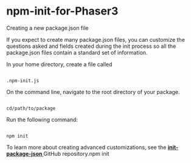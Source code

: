 # npm-init-for-Phaser3
Creating a new package.json file

If you expect to create many package.json files, you can customize the questions asked and fields created during the init process so all the package.json files contain a standard set of information.

In your home directory, create a file called 
<pre class="  language-javascript"><code class="  language-javascript">
.npm-init.js
</code></pre>

On the command line, navigate to the root directory of your package.
<pre class="  language-javascript"><code class="  language-javascript">
cd/path/to/package
</code></pre>
Run the following command:
<pre class="  language-javascript"><code class="  language-javascript">
npm init
</code></pre>

To learn more about creating advanced customizations, see the
**[ init-package-json ](https://github.com/npm/init-package-json)**
GitHub repository.npm init
